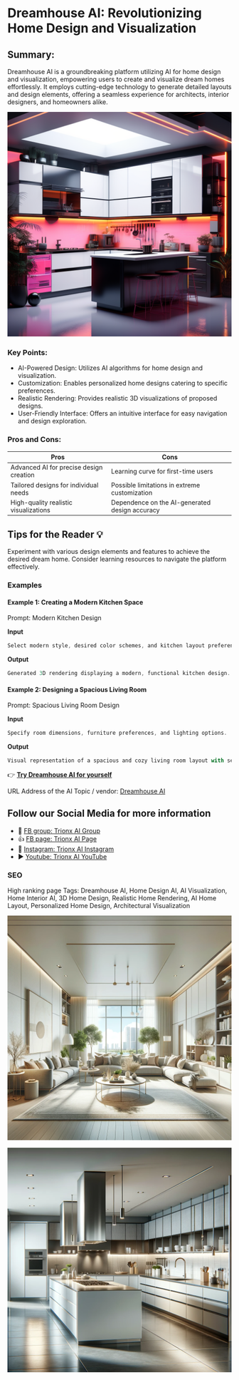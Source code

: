 
# Dreamhouse AI: Revolutionizing Home Design and Visualization

## Summary: 
Dreamhouse AI is a groundbreaking platform utilizing AI for home design and visualization, empowering users to create and visualize dream homes effortlessly. It employs cutting-edge technology to generate detailed layouts and design elements, offering a seamless experience for architects, interior designers, and homeowners alike.

![Alt text](dreamhouseneonkitchen.webp)

### Key Points:
- AI-Powered Design: Utilizes AI algorithms for home design and visualization.
- Customization: Enables personalized home designs catering to specific preferences.
- Realistic Rendering: Provides realistic 3D visualizations of proposed designs.
- User-Friendly Interface: Offers an intuitive interface for easy navigation and design exploration.

### Pros and Cons:
| Pros                                     | Cons                                            |
| ---------------------------------------- | ------------------------------------------------ |
| Advanced AI for precise design creation   | Learning curve for first-time users               |
| Tailored designs for individual needs     | Possible limitations in extreme customization     |
| High-quality realistic visualizations     | Dependence on the AI-generated design accuracy   |

 ## Tips for the Reader 💡
Experiment with various design elements and features to achieve the desired dream home. Consider learning resources to navigate the platform effectively.

### Examples

#### Example 1: Creating a Modern Kitchen Space
Prompt: Modern Kitchen Design

**Input**
```dart
Select modern style, desired color schemes, and kitchen layout preferences.
```

**Output**
```dart
Generated 3D rendering displaying a modern, functional kitchen design.
```

#### Example 2: Designing a Spacious Living Room
Prompt: Spacious Living Room Design

**Input**
```dart
Specify room dimensions, furniture preferences, and lighting options.
```

**Output**
```dart
Visual representation of a spacious and cozy living room layout with selected elements.
```

👉 [**Try Dreamhouse AI for yourself**](https://dreamhouseai.com/) 

URL Address of the AI Topic / vendor: [Dreamhouse AI](https://dreamhouseai.com/)


## Follow our Social Media for more information

- 📘 <a href="https://www.facebook.com/groups/trionxai" target="_blank">FB group: Trionx AI Group</a>
- 👍 <a href="https://www.facebook.com/ai.trionxai" target="_blank">FB page: Trionx AI Page</a>
- 📸 <a href="https://www.instagram.com/trionxai/" target="_blank">Instagram: Trionx AI Instagram</a>
- ▶️ <a href="https://www.youtube.com/@robotdocs/" target="_blank">Youtube: Trionx AI YouTube</a>

### SEO
 High ranking page Tags: Dreamhouse AI, Home Design AI, AI Visualization, Home Interior AI, 3D Home Design, Realistic Home Rendering, AI Home Layout, Personalized Home Design, Architectural Visualization


![Alt text](dreamhouselivingroom.webp)


![Alt text](dreamhousemodernkitchen.webp)